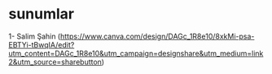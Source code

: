 # sunumlar

1- Salim Şahin
(https://www.canva.com/design/DAGc_1R8e10/8xkMi-psa-EBTYi-tBwqIA/edit?utm_content=DAGc_1R8e10&utm_campaign=designshare&utm_medium=link2&utm_source=sharebutton)
